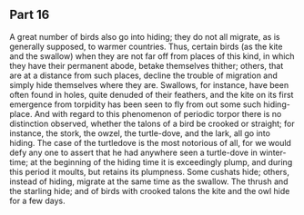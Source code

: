 ## Part 16

A great number of birds also go into hiding; they do not all migrate, as is generally supposed, to warmer countries.
Thus, certain birds (as the kite and the swallow) when they are not far off from places of this kind, in which they have their permanent abode, betake themselves thither; others, that are at a distance from such places, decline the trouble of migration and simply hide themselves where they are.
Swallows, for instance, have been often found in holes, quite denuded of their feathers, and the kite on its first emergence from torpidity has been seen to fly from out some such hiding-place.
And with regard to this phenomenon of periodic torpor there is no distinction observed, whether the talons of a bird be crooked or straight; for instance, the stork, the owzel, the turtle-dove, and the lark, all go into hiding.
The case of the turtledove is the most notorious of all, for we would defy any one to assert that he had anywhere seen a turtle-dove in winter-time; at the beginning of the hiding time it is exceedingly plump, and during this period it moults, but retains its plumpness.
Some cushats hide; others, instead of hiding, migrate at the same time as the swallow.
The thrush and the starling hide; and of birds with crooked talons the kite and the owl hide for a few days.

